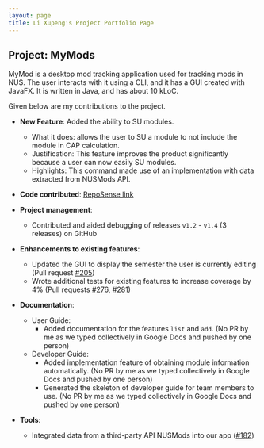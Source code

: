```yaml
---
layout: page
title: Li Xupeng's Project Portfolio Page
---
```


## Project: MyMods

MyMod is a desktop mod tracking application used for tracking mods in NUS.
The user interacts with it using a CLI, and it has a GUI created with JavaFX. It is written in Java, and has about 10 kLoC.

Given below are my contributions to the project.

* **New Feature**: Added the ability to SU modules.
  * What it does: allows the user to SU a module to not include the module in CAP calculation.
  * Justification: This feature improves the product significantly because a user can now easily SU modules.
  * Highlights: This command made use of an implementation with data extracted from NUSMods API.

* **Code contributed**: [RepoSense link](https://nus-cs2103-ay2021s1.github.io/tp-dashboard/#breakdown=true&search=&sort=groupTitle&sortWithin=title&since=2020-08-14&timeframe=commit&mergegroup=&groupSelect=groupByRepos&checkedFileTypes=docs~functional-code~test-code~other&tabOpen=true&tabType=authorship&tabAuthor=pongzers&tabRepo=AY2021S1-CS2103T-T17-1%2Ftp%5Bmaster%5D&authorshipIsMergeGroup=false&authorshipFileTypes=docs~functional-code~test-code~other)

* **Project management**:
  * Contributed and aided debugging of releases `v1.2` - `v1.4` (3 releases) on GitHub

* **Enhancements to existing features**:
  * Updated the GUI to display the semester the user is currently editing (Pull request [\#205](https://github.com/AY2021S1-CS2103T-T17-1/tp/pull/205))
  * Wrote additional tests for existing features to increase coverage by 4% (Pull requests [\#276](https://github.com/AY2021S1-CS2103T-T17-1/tp/pull/276), [\#281](https://github.com/AY2021S1-CS2103T-T17-1/tp/pull/281))


* **Documentation**:
  * User Guide:
    * Added documentation for the features `list` and `add`. (No PR by me as we typed collectively in Google Docs and pushed by one person)
  * Developer Guide:
    * Added implementation feature of obtaining module information automatically. (No PR by me as we typed collectively in Google Docs and pushed by one person)
    * Generated the skeleton of developer guide for team members to use. (No PR by me as we typed collectively in Google Docs and pushed by one person)


* **Tools**:
  * Integrated data from a third-party API NUSMods into our app ([\#182](https://github.com/AY2021S1-CS2103T-T17-1/tp/pull/182))
